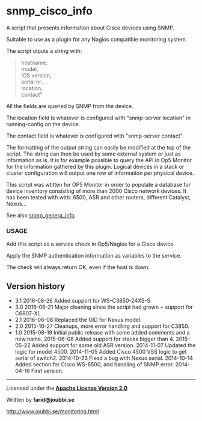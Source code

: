# snmp_cisco_info

A script that presents information about Cisco devices using SNMP.

Suitable to use as a plugin for any Nagios compatible monitoring system.

The script utputs a string with:
>hostname,<br> model,<br> IOS version,<br> serial nr.,<br> location, <br> contact"

All the fields are queried by SNMP from the device.

The location field is whatever is configured with "snmp-server location" in running-config on the device.

The contact field is whatever is configured with "snmp-server contact".


The formatting of the output string can easily be modified at the top of the script.
The string can then be used by some external system or just as information as is.
It is for example possible to query the API in Op5 Monitor for the information gathered by this plugin. 
Logical devices in a stack or cluster configuration will output one row of
information per physical device.

This script was wtitten for OP5 Monitor in order to populate a database for device inventory
consisting of more than 2000 Cisco network devices.
It has been tested with with: 6500, ASR and other routers, different Catalyst, Nexus...


See also [snmp_genera_info](https://gitlab.com/faridj/snmp_general_info).


### USAGE
Add this script as a service check in Op5/Nagios for a Cisco device.

Apply the SNMP authentication information as variables to the service.

The check will always return OK, even if the host is down.


## Version history
* 3.1 2016-08-26  Added support for WS-C3850-24XS-S
* 3.0 2016-06-21  Major cleaning since the script had grown + support for C6807-XL 
* 2.1 2016-06-08  Replaced the OID for Nexus model.
* 2.0 2015-10-27  Cleanups, more error handling and support for C3850.
* 1.0 2015-08-19  Initial public release with some added comments and a new name.
     2015-06-08  Added support for stacks bigger than 4.
     2015-05-22  Added support for some old ASR version.
     2014-11-07  Updated the logic for model 4500. 
     2014-11-05  Added Cisco 4500 VSS logic to get serial of switch2.
     2014-10-23  Fixed a bug with Nexus serial. 
     2014-10-14  Added section for Cisco WS-6500, and handling of SNMP error.
     2014-04-16  First version. 


___

Licensed under the [__Apache License Version 2.0__](https://www.apache.org/licenses/LICENSE-2.0)

Written by __farid@joubbi.se__

http://www.joubbi.se/monitoring.html

